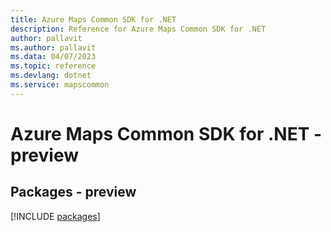 ```yaml
---
title: Azure Maps Common SDK for .NET
description: Reference for Azure Maps Common SDK for .NET
author: pallavit
ms.author: pallavit
ms.data: 04/07/2023
ms.topic: reference
ms.devlang: dotnet
ms.service: mapscommon
---
```

# Azure Maps Common SDK for .NET - preview
## Packages - preview
[!INCLUDE [packages](maps-common-index.md)]